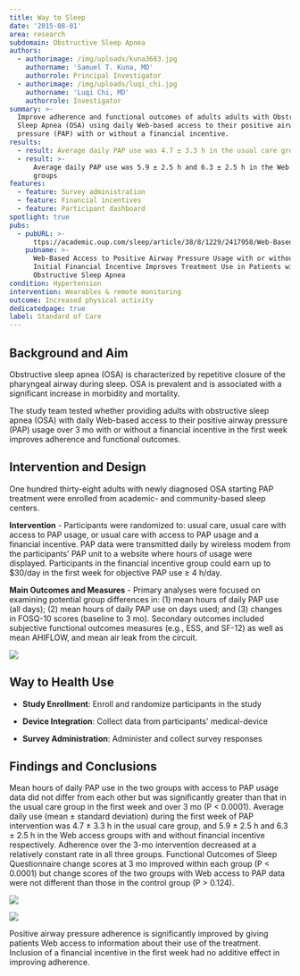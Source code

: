 ```yaml
---
title: Way to Sleep
date: '2015-08-01'
area: research
subdomain: Obstructive Sleep Apnea
authors:
  - authorimage: /img/uploads/kuna3683.jpg
    authorname: 'Samuel T. Kuna, MD'
    authorrole: Principal Investigator
  - authorimage: /img/uploads/luqi_chi.jpg
    authorname: 'Luqi Chi, MD'
    authorrole: Investigator
summary: >-
  Improve adherence and functional outcomes of adults adults with Obstructive
  Sleep Apnea (OSA) using daily Web-based access to their positive airway
  pressure (PAP) with or without a financial incentive.
results:
  - result: Average daily PAP use was 4.7 ± 3.3 h in the usual care group
  - result: >-
      Average daily PAP use was 5.9 ± 2.5 h and 6.3 ± 2.5 h in the Web access
      groups
features:
  - feature: Survey administration
  - feature: Financial incentives
  - feature: Participant dashboard
spotlight: true
pubs:
  - pubURL: >-
      ttps://academic.oup.com/sleep/article/38/8/1229/2417958/Web-Based-Access-to-Positive-Airway-Pressure-Usage?searchresult=1
    pubname: >-
      Web-Based Access to Positive Airway Pressure Usage with or without an
      Initial Financial Incentive Improves Treatment Use in Patients with
      Obstructive Sleep Apnea
condition: Hypertension
intervention: Wearables & remote monitoring
outcome: Increased physical activity
dedicatedpage: true
label: Standard of Care
---
```

## Background and Aim

Obstructive sleep apnea (OSA) is characterized by repetitive closure of the pharyngeal airway during sleep. OSA is prevalent and is associated with a significant increase in morbidity and mortality. 

The study team tested whether providing adults with obstructive sleep apnea (OSA) with daily Web-based access to their positive airway pressure (PAP) usage over 3 mo with or without a financial incentive in the first week improves adherence and functional outcomes.

## Intervention and Design

One hundred thirty-eight adults with newly diagnosed OSA starting PAP treatment were enrolled from academic- and community-based sleep centers.

**Intervention** - Participants were randomized to: usual care, usual care with access to PAP usage, or usual care with access to PAP usage and a financial incentive. PAP data were transmitted daily by wireless modem from the participants' PAP unit to a website where hours of usage were displayed. Participants in the financial incentive group could earn up to $30/day in the first week for objective PAP use ≥ 4 h/day.

**Main Outcomes and Measures** - Primary analyses were focused on examining potential group differences in: (1) mean hours of daily PAP use (all days); (2) mean hours of daily PAP use on days used; and (3) changes in FOSQ-10 scores (baseline to 3 mo). Secondary outcomes included subjective functional outcomes measures (e.g., ESS, and SF-12) as well as mean AHIFLOW, and mean air leak from the circuit.

![](/img/uploads/figure-1-min.jpg)

## Way to Health Use

- **Study Enrollment**: Enroll and randomize participants in the study

- **Device Integration**: Collect data from participants' medical-device

- **Survey Administration**: Administer and collect survey responses

## Findings and Conclusions

Mean hours of daily PAP use in the two groups with access to PAP usage data did not differ from each other but was significantly greater than that in the usual care group in the first week and over 3 mo (P < 0.0001). Average daily use (mean ± standard deviation) during the first week of PAP intervention was 4.7 ± 3.3 h in the usual care group, and 5.9 ± 2.5 h and 6.3 ± 2.5 h in the Web access groups with and without financial incentive respectively. Adherence over the 3-mo intervention decreased at a relatively constant rate in all three groups. Functional Outcomes of Sleep Questionnaire change scores at 3 mo improved within each group (P < 0.0001) but change scores of the two groups with Web access to PAP data were not different than those in the control group (P > 0.124).

![](/img/uploads/figure-2-min.jpg)

![](/img/uploads/figure-3-min.jpg)

Positive airway pressure adherence is significantly improved by giving patients Web access to information about their use of the treatment. Inclusion of a financial incentive in the first week had no additive effect in improving adherence.
